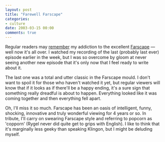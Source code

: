```yaml
---
layout: post
title: "Farewell Farscape"
categories:
- culture
date: 2003-03-15 00:00
comments: true
---
```


<p>Regular readers may <a href="http://www.rousette.org.uk/blog/archives/farscape">remember</a> my addiction to the excellent <a href="http://www.bbc.co.uk/cult/farscape/" title="BBC Farscape site">Farscape</a> &mdash; well now it's all over. I watched my recording of the last (probably last ever) episode earlier in the week, but I was so overcome by gloom at never seeing another new episode that it's only now that I feel ready to write about it.</p>

<p>The last one was a total and utter classic in the Farscape mould. I don't want to spoil it for those who haven't watched it yet, but regular viewers will know that if it looks as if there'll be a happy ending, it's a sure sign that something really dreadful is about to happen. Everything looked like it was coming together and then everything fell apart.</p>

<p>Oh, I'll miss it so much. Farscape has been an oasis of intelligent, funny, shocking, innovative and truly wonderful viewing for 4 years or so. In tribute, I'll carry on swearing Farscape style and referring to popcorn as 'copporn' (Rygel never did quite get to grips with English). I like to think that it's marginally less geeky than speaking Klingon, but I might be deluding myself.</p>


